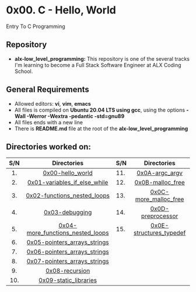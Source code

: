 # 0x00. C - Hello, World
Entry To C Programming

## Repository 
* **alx-low_level_programming:** This repository is one of the several tracks I'm learning to become a Full Stack Software Engineer at ALX Coding School.

## General Requirements
* Allowed editors: **vi**, **vim**, **emacs**
* All files is compiled on **Ubuntu 20.04 LTS using gcc**, using the options **-Wall -Werror -Wextra -pedantic -std=gnu89**
* All files ends with a new line
* There is **README.md** file at the root of the **alx-low_level_programming**


## Directories worked on:
| S/N   |       Directories          |  S/N |		Directories	     |
|:-----:|:--------------------:|:-----|:--------------------:|
|  1.   | [0x00-hello_world](https://github.com/Ofuani-Joseph/alx-low_level_programming/tree/main/0x00-hello_world)|  11.   | [0x0A-argc_argv](https://github.com/Ofuani-Joseph/alx-low_level_programming/tree/main/0x0A-argc_argv)|
|  2.   |[0x01-variables_if_else_while](https://github.com/Ofuani-Joseph/alx-low_level_programming/tree/main/0x01-variables_if_else_while) |  12.   |[0x0B-malloc_free](https://github.com/Ofuani-Joseph/alx-low_level_programming/tree/main/0x0B-malloc_free) |
|  3.   | [0x02-functions_nested_loops](https://github.com/Ofuani-Joseph/alx-low_level_programming/tree/main/0x02-functions_nested_loops)|  13.  |[0x0C-more_malloc_free](https://github.com/Ofuani-Joseph/alx-low_level_programming/tree/main/0x0C-more_malloc_free) |
|  4.   |[0x03-debugging](https://github.com/Ofuani-Joseph/alx-low_level_programming/tree/main/0x03-debugging) | 14.   |[0x0D-preprocessor](https://github.com/Ofuani-Joseph/alx-low_level_programming/tree/main/0x0D-preprocessor) |
|  5.   | [0x04-more_functions_nested_loops](https://github.com/Ofuani-Joseph/alx-low_level_programming/tree/main/0x04-more_functions_nested_loops)|  15.   | [0x0E-structures_typedef](https://github.com/Ofuani-Joseph/alx-low_level_programming/tree/main/0x0E-structures_typedef)|
|  6.   |[0x05-pointers_arrays_strings](https://github.com/Ofuani-Joseph/alx-low_level_programming/tree/main/0x05-pointers_arrays_strings) |
|  7.   | [0x06-pointers_arrays_strings](https://github.com/Ofuani-Joseph/alx-low_level_programming/tree/main/0x06-pointers_arrays_strings)|
|  8.   |[0x07-pointers_arrays_strings](https://github.com/Ofuani-Joseph/alx-low_level_programming/tree/main/0x07-pointers_arrays_strings) |
|  9.   | [0x08-recursion](https://github.com/Ofuani-Joseph/alx-low_level_programming/tree/main/0x08-recursion)|
|  10.   |[0x09-static_libraries](https://github.com/Ofuani-Joseph/alx-low_level_programming/tree/main/0x09-static_libraries) |
